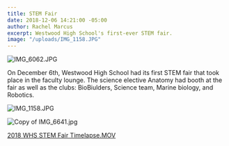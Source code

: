 ```yaml
---
title: STEM Fair
date: 2018-12-06 14:21:00 -05:00
author: Rachel Marcus
excerpt: Westwood High School's first-ever STEM fair.
image: "/uploads/IMG_1158.JPG"
---
```


![IMG_6062.JPG](/uploads/IMG_6062.JPG)

On December 6th, Westwood High School had its first STEM fair that took place in the faculty lounge. The science elective Anatomy had booth at the fair as well as the clubs: BioBiulders, Science team, Marine biology, and Robotics.

![IMG_1158.JPG](/uploads/IMG_1158.JPG)

![Copy of IMG_6641.jpg](/uploads/Copy%20of%20IMG_6641.jpg)

[2018 WHS STEM Fair Timelapse.MOV](/uploads/2018%20WHS%20STEM%20Fair%20Timelapse.MOV)